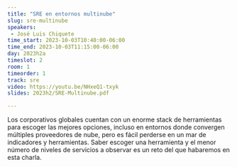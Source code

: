 ```yaml
---
title: "SRE en entornos multinube"
slug: sre-multinube
speakers:
 - José Luis Chiquete
time_start: 2023-10-03T10:40:00-06:00
time_end: 2023-10-03T11:15:00-06:00
day: 2023h2a
timeslot: 2
room: 1
timeorder: 1
track: sre
video: https://youtu.be/NHxeQ1-txyk
slides: 2023h2/SRE-Multinube.pdf

---
```


Los corporativos globales cuentan con un enorme stack de herramientas para escoger las mejores opciones, incluso en entornos donde convergen múltiples proveedores de nube, pero es fácil perderse en un mar de indicadores y herramientas. Saber escoger una herramienta y el menor número de niveles de servicios a observar es un reto del que habaremos en esta charla.